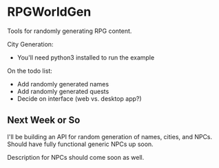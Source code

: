 RPGWorldGen
===========

Tools for randomly generating RPG content.

City Generation:
- You'll need python3 installed to run the example

On the todo list:
- Add randomly generated names
- Add randomly generated quests
- Decide on interface (web vs. desktop app?)

Next Week or So
---------------
I'll be building an API for random generation of
names, cities, and NPCs. Should have fully functional
generic NPCs up soon.

Description for NPCs should come soon as well.
